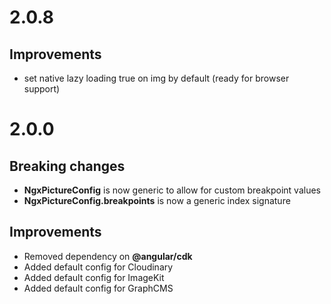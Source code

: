 # 2.0.8

## Improvements

- set native lazy loading true on img by default (ready for browser support)

# 2.0.0

## Breaking changes

- **NgxPictureConfig** is now generic to allow for custom breakpoint values
- **NgxPictureConfig.breakpoints** is now a generic index signature

## Improvements

- Removed dependency on **@angular/cdk**
- Added default config for Cloudinary
- Added default config for ImageKit
- Added default config for GraphCMS
